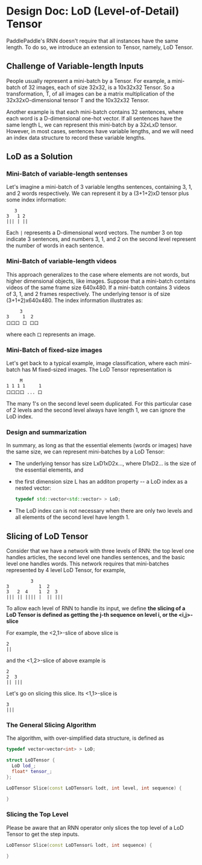 # Design Doc: LoD (Level-of-Detail) Tensor

PaddlePaddle's RNN doesn't require that all instances have the same length.  To do so, we introduce an extension to Tensor, namely, LoD Tensor.

## Challenge of Variable-length Inputs

People usually represent a mini-batch by a Tensor.  For example, a mini-batch of 32 images, each of size 32x32, is a 10x32x32 Tensor.  So a transformation, T, of all images can be a matrix multiplication of the 32x32xO-dimensional tensor T and the 10x32x32 Tensor.

Another example is that each mini-batch contains 32 sentences, where each word is a D-dimensional one-hot vector.  If all sentences have the same length L, we can represent this mini-batch by a 32xLxD tensor.  However, in most cases, sentences have variable lengths, and we will need an index data structure to record these variable lengths.

## LoD as a Solution

### Mini-Batch of variable-length sentenses

Let's imagine a mini-batch of 3 variable lengths sentences, containing 3, 1, and 2 words respectively.  We can represent it by a (3+1+2)xD tensor plus some index information:

```
   3
3   1 2
||| | ||
```

Each `|` represents a D-dimensional word vectors.  The number 3 on top indicate 3 sentences, and numbers 3, 1, and 2 on the second level represent the number of words in each sentence.

### Mini-Batch of variable-length videos

This approach generalizes to the case where elements are not words, but higher dimensional objects, like images.  Suppose that a mini-batch contains videos of the same frame size 640x480.  If a mini-batch contains 3 videos of 3, 1, and 2 frames respectively.  The underlying tensor is of size (3+1+2)x640x480.  The index information illustrates as:

```
     3
3     1  2
口口口 口 口口
```

where each `口` represents an image.

### Mini-Batch of fixed-size images

Let's get back to a typical example, image classification, where each mini-batch has M fixed-sized images.  The LoD Tensor representation is

```
     M
1 1 1 1     1
口口口口 ... 口
```

The many 1's on the second level seem duplicated.  For this particular case of 2 levels and the second level always have length 1, we can ignore the LoD index.

### Design and summarization

In summary, as long as that the essential elements (words  or images) have the same size, we can represent mini-batches by a LoD Tensor:

- The underlying tensor has size LxD1xD2x..., where D1xD2... is the size of the essential elements, and
- the first dimension size L has an additon property -- a LoD index as a nested vector:

  ```c++
  typedef std::vector<std::vector> > LoD;
  ```

- The LoD index can is not necessary when there are only two levels and all elements of the second level have length 1.

## Slicing of LoD Tensor

Consider that we have a network with three levels of RNN: the top level one handles articles, the second level one handles sentences, and the basic level one handles words.  This network requires that mini-batches represented by 4 level LoD Tensor, for example,

```
         3
3           1  2
3   2  4    1  2  3
||| || |||| |  || |||
```

To allow each level of RNN to handle its input, we define **the slicing of a LoD Tensor is defined as getting the j-th sequence on level i, or the <i,j>-slice**

For example, the <2,1>-slice of above slice is

```
2
||
```

and the <1,2>-slice of above example is

```
2
2  3
|| |||
```

Let's go on slicing this slice.  Its <1,1>-slice is

```
3
|||
```

### The General Slicing Algorithm

The algorithm, with over-simplified data structure, is defined as

```c++
typedef vector<vector<int> > LoD;

struct LoDTensor {
  LoD lod_;
  float* tensor_;
};

LoDTensor Slice(const LoDTensor& lodt, int level, int sequence) {

}
```

### Slicing the Top Level

Please be aware that an RNN operator only slices the top level of a LoD Tensor to get the step inputs.

```c++
LoDTensor Slice(const LoDTensor& lodt, int sequence) {

}
```
